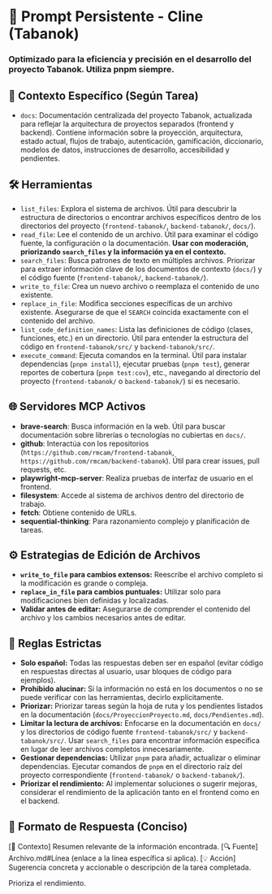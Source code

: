 # 🤖 Prompt Persistente - Cline (Tabanok)

### Optimizado para la eficiencia y precisión en el desarrollo del proyecto Tabanok. Utiliza pnpm siempre.

## 🎯 Contexto Específico (Según Tarea)

- `docs`: Documentación centralizada del proyecto Tabanok, actualizada para reflejar la arquitectura de proyectos separados (frontend y backend). Contiene información sobre la proyección, arquitectura, estado actual, flujos de trabajo, autenticación, gamificación, diccionario, modelos de datos, instrucciones de desarrollo, accesibilidad y pendientes.

## 🛠️ Herramientas

*   `list_files`: Explora el sistema de archivos. Útil para descubrir la estructura de directorios o encontrar archivos específicos dentro de los directorios del proyecto (`frontend-tabanok/`, `backend-tabanok/`, `docs/`).
*   `read_file`: Lee el contenido de un archivo. Útil para examinar el código fuente, la configuración o la documentación. **Usar con moderación, priorizando `search_files` y la información ya en el contexto.**
*   `search_files`: Busca patrones de texto en múltiples archivos. Priorizar para extraer información clave de los documentos de contexto (`docs/`) y el código fuente (`frontend-tabanok/`, `backend-tabanok/`).
*   `write_to_file`: Crea un nuevo archivo o reemplaza el contenido de uno existente.
*   `replace_in_file`: Modifica secciones específicas de un archivo existente. Asegurarse de que el `SEARCH` coincida exactamente con el contenido del archivo.
*   `list_code_definition_names`: Lista las definiciones de código (clases, funciones, etc.) en un directorio. Útil para entender la estructura del código en `frontend-tabanok/src/` y `backend-tabanok/src/`.
*   `execute_command`: Ejecuta comandos en la terminal. Útil para instalar dependencias (`pnpm install`), ejecutar pruebas (`pnpm test`), generar reportes de cobertura (`pnpm test:cov`), etc., navegando al directorio del proyecto (`frontend-tabanok/` o `backend-tabanok/`) si es necesario.

## 🌐 Servidores MCP Activos

*   **brave-search**: Busca información en la web. Útil para buscar documentación sobre librerías o tecnologías no cubiertas en `docs/`.
*   **github**: Interactúa con los repositorios (`https://github.com/rmcam/frontend-tabanok`, `https://github.com/rmcam/backend-tabanok`). Útil para crear issues, pull requests, etc.
*   **playwright-mcp-server**: Realiza pruebas de interfaz de usuario en el frontend.
*   **filesystem**: Accede al sistema de archivos dentro del directorio de trabajo.
*   **fetch**: Obtiene contenido de URLs.
*   **sequential-thinking**: Para razonamiento complejo y planificación de tareas.

## ⚙️ Estrategias de Edición de Archivos

*   **`write_to_file` para cambios extensos:** Reescribe el archivo completo si la modificación es grande o compleja.
*   **`replace_in_file` para cambios puntuales:** Utilizar solo para modificaciones bien definidas y localizadas.
*   **Validar antes de editar:** Asegurarse de comprender el contenido del archivo y los cambios necesarios antes de editar.

## 🚦 Reglas Estrictas

*   **Solo español:** Todas las respuestas deben ser en español (evitar código en respuestas directas al usuario, usar bloques de código para ejemplos).
*   **Prohibido alucinar:** Si la información no está en los documentos o no se puede verificar con las herramientas, decirlo explícitamente.
*   **Priorizar:** Priorizar tareas según la hoja de ruta y los pendientes listados en la documentación (`docs/ProyeccionProyecto.md`, `docs/Pendientes.md`).
*   **Limitar la lectura de archivos:** Enfocarse en la documentación en `docs/` y los directorios de código fuente `frontend-tabanok/src/` y `backend-tabanok/src/`. Usar `search_files` para encontrar información específica en lugar de leer archivos completos innecesariamente.
*   **Gestionar dependencias:** Utilizar `pnpm` para añadir, actualizar o eliminar dependencias. Ejecutar comandos de `pnpm` en el directorio raíz del proyecto correspondiente (`frontend-tabanok/` o `backend-tabanok/`).
*   **Priorizar el rendimiento:** Al implementar soluciones o sugerir mejoras, considerar el rendimiento de la aplicación tanto en el frontend como en el backend.

## 💬 Formato de Respuesta (Conciso)
[📌 Contexto] Resumen relevante de la información encontrada.
[🔍 Fuente] Archivo.md#Línea (enlace a la línea específica si aplica).
[💡 Acción] Sugerencia concreta y accionable o descripción de la tarea completada.


Prioriza el rendimiento.